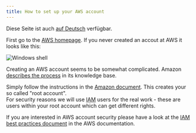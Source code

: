 ```yaml
---
title: How to set up your AWS account
---
```


Diese Seite ist auch [auf Deutsch](../awssetup_de) verfügbar.

First go to the [AWS homepage](https://aws.amazon.com). If you never
created an accout at AWS it looks like this:

![Windows shell](../img/Amazon-Free-Tier.jpg)

Creating an AWS account seems to be somewhat complicated. Amazon
[describes the process](https://aws.amazon.com/premiumsupport/knowledge-center/create-and-activate-aws-account/)
in its knowledge base.

Simply follow the instructions in the
[Amazon document](https://aws.amazon.com/premiumsupport/knowledge-center/create-and-activate-aws-account/). This creates your so called "root account".   
For security reasons we will use
[IAM](https://docs.aws.amazon.com/IAM/latest/UserGuide/introduction.html)
users for the real work - these are
users within your root account which can get different rights.

If you are interested in AWS account security please
have a look at the
[IAM best practices document](https://docs.aws.amazon.com/IAM/latest/UserGuide/best-practices.html)
in the AWS documentation.